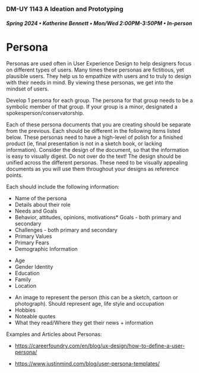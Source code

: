### DM-UY 1143 A Ideation and Prototyping
##### Spring 2024 • Katherine Bennett • Mon/Wed 2:00PM-3:50PM • In-person

# Persona


Personas are used often in User Experience Design to help designers focus on different types of users. Many times these personas are fictitious, yet plausible users. They help us to empathize with users and to truly to design with their needs in mind. By viewing these personas, we get into the mindset of users.

Develop 1 persona for each group. The persona for that group needs to be a symbolic member of that group. If your group is a minor, designated a spokesperson/conservatorship.


Each of these persona documents that you are creating should be separate from the previous. Each should be different in the following items listed below. These personas need to have a high-level of polish for a finished product (ie, final presentation is not in a sketch book, or lacking information). Consider the design of the document, so that the information is easy to visually digest. Do not over do the text! The design should be unified across the different personas. These need to be visually appealing documents as you will use them throughout your designs as reference points. 


Each should include the following information:

* Name of the persona
* Details about their role
* Needs and Goals
* Behavior, attitudes, opinions, motivations* Goals - both primary and secondary
* Challenges - both primary and secondary
* Primary Values
* Primary Fears
* Demographic Information
 - Age
 - Gender Identity
 - Education
 - Family
 - Location
* An image to represent the person (this can be a sketch, cartoon or photograph). Should represent age, life style and occupation
* Hobbies
* Noteable quotes
* What they read/Where they get their news + information



Examples and Articles about Personas:

* https://careerfoundry.com/en/blog/ux-design/how-to-define-a-user-persona/

* https://www.justinmind.com/blog/user-persona-templates/

